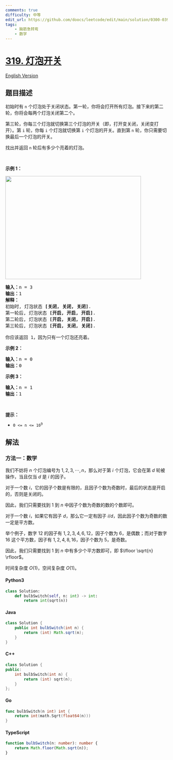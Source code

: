 ```yaml
---
comments: true
difficulty: 中等
edit_url: https://github.com/doocs/leetcode/edit/main/solution/0300-0399/0319.Bulb%20Switcher/README.md
tags:
    - 脑筋急转弯
    - 数学
---
```


<!-- problem:start -->

# [319. 灯泡开关](https://leetcode.cn/problems/bulb-switcher)

[English Version](/solution/0300-0399/0319.Bulb%20Switcher/README_EN.md)

## 题目描述

<!-- description:start -->

<p>初始时有&nbsp;<code>n</code><em> </em>个灯泡处于关闭状态。第一轮，你将会打开所有灯泡。接下来的第二轮，你将会每两个灯泡关闭第二个。</p>

<p>第三轮，你每三个灯泡就切换第三个灯泡的开关（即，打开变关闭，关闭变打开）。第 <code>i</code> 轮，你每 <code>i</code> 个灯泡就切换第 <code>i</code> 个灯泡的开关。直到第 <code>n</code> 轮，你只需要切换最后一个灯泡的开关。</p>

<p>找出并返回 <code>n</code><em>&nbsp;</em>轮后有多少个亮着的灯泡。</p>

<p>&nbsp;</p>

<p><strong>示例 1：</strong></p>

<p><img alt="" src="https://fastly.jsdelivr.net/gh/doocs/leetcode@main/solution/0300-0399/0319.Bulb%20Switcher/images/bulb.jpg" style="width: 421px; height: 321px;" /></p>

<pre>
<strong>输入：</strong>n =<strong> </strong>3
<strong>输出：</strong>1 
<strong>解释：</strong>
初始时, 灯泡状态 <strong>[关闭, 关闭, 关闭]</strong>.
第一轮后, 灯泡状态 <strong>[开启, 开启, 开启]</strong>.
第二轮后, 灯泡状态 <strong>[开启, 关闭, 开启]</strong>.
第三轮后, 灯泡状态 <strong>[开启, 关闭, 关闭]</strong>. 

你应该返回 1，因为只有一个灯泡还亮着。
</pre>

<p><strong>示例 2：</strong></p>

<pre>
<strong>输入：</strong>n = 0
<strong>输出：</strong>0
</pre>

<p><strong>示例 3：</strong></p>

<pre>
<strong>输入：</strong>n = 1
<strong>输出：</strong>1
</pre>

<p>&nbsp;</p>

<p><strong>提示：</strong></p>

<ul>
	<li><code>0 &lt;= n &lt;= 10<sup>9</sup></code></li>
</ul>

<!-- description:end -->

## 解法

<!-- solution:start -->

### 方法一：数学

我们不妨将 $n$ 个灯泡编号为 $1, 2, 3, \cdots, n$，那么对于第 $i$ 个灯泡，它会在第 $d$ 轮被操作，当且仅当 $d$ 是 $i$ 的因子。

对于一个数 $i$，它的因子个数是有限的，且因子个数为奇数时，最后的状态是开启的，否则是关闭的。

因此，我们只需要找到 $1$ 到 $n$ 中因子个数为奇数的数的个数即可。

对于一个数 $i$，如果它有因子 $d$，那么它一定有因子 $i/d$，因此因子个数为奇数的数一定是平方数。

举个例子，数字 $12$ 的因子有 $1, 2, 3, 4, 6, 12$，因子个数为 $6$，是偶数；而对于数字 $16$ 这个平方数，因子有 $1, 2, 4, 8, 16$，因子个数为 $5$，是奇数。

因此，我们只需要找到 $1$ 到 $n$ 中有多少个平方数即可，即 $\lfloor \sqrt{n} \rfloor$。

时间复杂度 $O(1)$，空间复杂度 $O(1)$。

<!-- tabs:start -->

#### Python3

```python
class Solution:
    def bulbSwitch(self, n: int) -> int:
        return int(sqrt(n))
```

#### Java

```java
class Solution {
    public int bulbSwitch(int n) {
        return (int) Math.sqrt(n);
    }
}
```

#### C++

```cpp
class Solution {
public:
    int bulbSwitch(int n) {
        return (int) sqrt(n);
    }
};
```

#### Go

```go
func bulbSwitch(n int) int {
	return int(math.Sqrt(float64(n)))
}
```

#### TypeScript

```ts
function bulbSwitch(n: number): number {
    return Math.floor(Math.sqrt(n));
}
```

<!-- tabs:end -->

<!-- solution:end -->

<!-- problem:end -->
